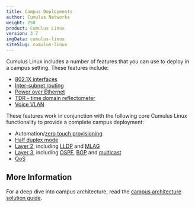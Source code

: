 ```yaml
---
title: Campus Deployments
author: Cumulus Networks
weight: 250
product: Cumulus Linux
version: 3.7
imgData: cumulus-linux
siteSlug: cumulus-linux
---
```


Cumulus Linux includes a number of features that you can use to deploy in a
campus setting. These features include:

- [802.1X interfaces](../../Layer-1-and-Switch-Ports/802.1X-Interfaces/)
- [Inter-subnet routing](../../Network-Virtualization/Ethernet-Virtual-Private-Network-EVPN/#inter-subnet-routing)
- [Power over Ethernet](../../System-Configuration/Power-over-Ethernet-PoE/)
- [TDR - time domain reflectometer](../../Monitoring-and-Troubleshooting/Monitoring-System-Hardware/TDR-Cable-Diagnostics/)
- [Voice VLAN](../../Layer-2/Link-Layer-Discovery-Protocol/Voice-VLAN/)

These features work in conjunction with the following core Cumulus Linux functionality to provide a complete campus
deployment:

- Automation/[zero touch provisioning](../../Installation-Management/Zero-Touch-Provisioning-ZTP/)
- [Half duplex mode](../../Layer-1-and-Switch-Ports/Interface-Configuration-and-Management/Switch-Port-Attributes/#port-speed-and-duplex-mode)
- [Layer 2](../../Layer-2/), including [LLDP](../../Layer-2/Link-Layer-Discovery-Protocol/) and [MLAG](../../Layer-2/Multi-Chassis-Link-Aggregation-MLAG/)
- [Layer 3](../../Layer-3/), including [OSPF](../../Layer-3/Open-Shortest-Path-First-OSPF/), [BGP](../../Layer-3/Border-Gateway-Protocol-BGP/) and [multicast](../../Layer-3/Routing/#static-multicast-routes)
- [QoS](../../Layer-1-and-Switch-Ports/Buffer-and-Queue-Management/)

## More Information

For a deep dive into campus architecture, read the [campus architecture solution guide](/guides/campus-architecture-guide/).
